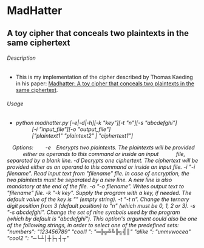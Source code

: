 # MadHatter
## A toy cipher that conceals two plaintexts in the same ciphertext



###### Description

*  This is my implementation of the cipher described by Thomas Kaeding in his
paper: [Madhatter: A toy cipher that conceals two plaintexts in the same
ciphertext](https://eprint.iacr.org/2020/301.pdf).



###### Usage

*  *python madhatter.py [-e|-d|-h][-k "key"][-t "n"][-s "abcdefghi"]\
&emsp;&emsp;&emsp;[-i "input_file"][-o "output_file"]\
&emsp;&emsp;&emsp;["plaintext1" "plaintext2" | "ciphertext1"]*

&emsp;*Options:
&emsp;&emsp;-e&emsp;Encrypts two plaintexts. The plaintexts will be provided
&emsp;&emsp;&emsp;either as operands to this command or inside an input
&emsp;&emsp;&emsp;file, separated by a blank line.
		-d		Decrypts one ciphertext. The ciphertext will be provided
				either as an operand to this command or inside an input file.
		-i		"-i filename". Read input text from "filename" file.
				In case of encryption, the two plaintexts must be separated
				by a new line. A new line is also mandatory at the end of
				the file.
		-o		"-o filename". Writes output text to "filename" file.
		-k		"-k key". Supply the program with a key, if needed.
				The default value of the key is "" (empty string).
		-t		"-t n". Change the ternary digit position from 3
				(default position) to "n" (which must be 0, 1, 2 or 3).
		-s		"-s abcdefghi". Change the set of nine symbols used by
				the program (which by default is "abcdefghi"). This
				option's argument could also be one of the following
				strings, in order to select one of the predefined sets:
					"numbers": "123456789"
					"cool1  ": "═╬╦╩╚╠╗╣║"
					"alike  ": "unmvwocea"
					"cool2  ": "─└┴│┼├┐┤┬"*
